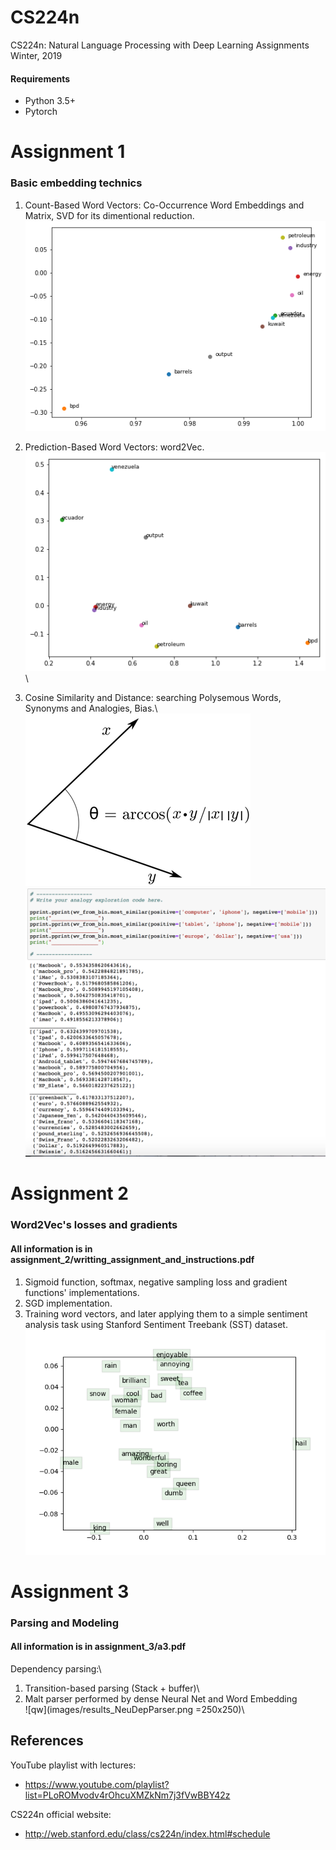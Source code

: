 # CS224n
CS224n: Natural Language Processing with Deep Learning Assignments Winter, 2019

#### Requirements
* Python 3.5+
* Pytorch


# Assignment 1 
### Basic embedding technics

1. Count-Based Word Vectors: Co-Occurrence Word Embeddings and Matrix, SVD for its dimentional reduction.\
![q1](images/co-occure)

2. Prediction-Based Word Vectors: word2Vec.\
![q2](images/word2vec)\
3. Cosine Similarity and Distance: searching Polysemous Words, Synonyms and Analogies, Bias.\ 
![q3_1](images/similarity.png)\
![q3_2](images/analogies.png)

# Assignment 2
### Word2Vec's losses and gradients 
#### All information is in assignment_2/writting_assignment_and_instructions.pdf

1. Sigmoid function, softmax, negative sampling loss and gradient functions' implementations.
2. SGD implementation.
3. Training word vectors, and later applying them to a simple sentiment analysis task using Stanford Sentiment Treebank (SST) dataset.\
![q3](images/word_vectors.png)

# Assignment 3
### Parsing and Modeling
#### All information is in assignment_3/a3.pdf
Dependency parsing:\
  1. Transition-based parsing (Stack + buffer)\
  2. Malt parser performed by dense Neural Net and Word Embedding\
![qw](images/results_NeuDepParser.png =250x250)\


## References

YouTube playlist with lectures:
* https://www.youtube.com/playlist?list=PLoROMvodv4rOhcuXMZkNm7j3fVwBBY42z

CS224n official website:
* http://web.stanford.edu/class/cs224n/index.html#schedule
